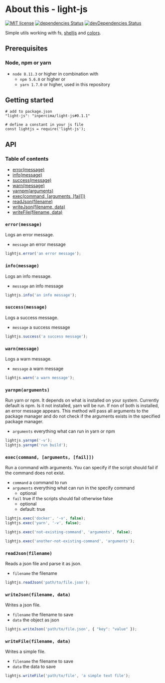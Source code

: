 # About this - light-js
[![MIT license](https://img.shields.io/badge/license-MIT-blue.svg)](./LICENSE.md)
[![dependencies Status](https://david-dm.org/inpercima/swaaplate-tools/status.svg)](https://david-dm.org/inpercima/swaaplate-tools)
[![devDependencies Status](https://david-dm.org/inpercima/swaaplate-tools/dev-status.svg)](https://david-dm.org/inpercima/swaaplate-tools?type=dev)

Simple utils working with fs, [shelljs](https://github.com/shelljs/shelljs) and [colors](https://github.com/Marak/colors.js).

## Prerequisites
### Node, npm or yarn
* `node 8.11.3` or higher in combination with
  * `npm 5.6.0` or higher or
  * `yarn 1.7.0` or higher, used in this repository

## Getting started

```
# add to package.json
"light-js": "inpercima/light-js#0.1.1"

# define a constant in your js file
const lightjs = require('light-js');
```

## API
### Table of contents
* [error(message)](#errormessage)
* [info(message)](#infomessage)
* [success(message)](#successmessage)
* [warn(message)](#warnmessage)
* [yarnpm(arguments)](#yarnpmarguments)
* [exec(command, [arguments, [fail]])](#execcommand-arguments-fail)
* [readJson(filename)](#readjsonfilename)
* [writeJson(filename, data)](#writejsonfilename-data)
* [writeFile(filename, data)](#writefilefilename-data)

### `error(message)`
Logs an error message.
* `message` an error message

```javascript
lightjs.error('an error message');
```

### `info(message)`
Logs an info message.
* `message` an info message

```javascript
lightjs.info('an info message');
```

### `success(message)`
Logs a success message.
* `message` a success message

```javascript
lightjs.success('a success message');
```

### `warn(message)`
Logs a warn message.
* `message` a warn message

```javascript
lightjs.warn('a warn message');
```

### `yarnpm(arguments)`
Run yarn or npm. It depends on what is installed on your system. Currently default is npm. Is it not installed, yarn will be run.
If non of both is installed, an error message appears.
This method will pass all arguments to the package manager and do not check if the arguments exists in the specified package manager.
* `arguments` everything what can run in yarn or npm

```javascript
lightjs.yarnpm('-v');
lightjs.yarnpm('run build');
```

### `exec(command, [arguments, [fail]])`
Run a command with arguments. You can specify if the script should fail if the command does not exist.
* `command` a command to run
* `arguments` everything what can run in the specify command
  * optional
* `fail` true if the scripts should fail otherwise false
  * optional
  * default: true

```javascript
lightjs.exec('docker', '-v', false);
lightjs.exec('yarn', '-v', false);

lightjs.exec('not-existing-command', 'arguments', false);

lightjs.exec('another-not-existing-command', 'arguments');
```

### `readJson(filename)`
Reads a json file and parse it as json.
* `filename` the filename

```javascript
lightjs.readJson('path/to/file.json');
```

### `writeJson(filename, data)`
Writes a json file.
* `filename` the filename to save
* `data` the object as json

```javascript
lightjs.writeJson('path/to/file.json', { "key": "value" });
```

### `writeFile(filename, data)`
Writes a simple file.
* `filename` the filename to save
* `data` the data to save

```javascript
lightjs.writeFile('path/to/file', 'a simple text file');
```
